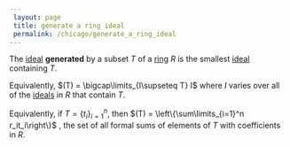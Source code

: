 ```yaml
---
 layout: page
 title: generate a ring ideal
 permalink: /chicago/generate_a_ring_ideal
---
```

The [ideal](https://mathgloss.github.io/MathGloss/chicago/ring_ideal) **generated** by a subset $T$ of a [ring](https://mathgloss.github.io/MathGloss/chicago/ring) $R$ is the smallest [ideal](https://mathgloss.github.io/MathGloss/chicago/###########ideal) containing $T$. 

Equivalently, $(T) = \bigcap\limits_{I\supseteq T} I$ where $I$ varies over all of the [ideals](https://mathgloss.github.io/MathGloss/chicago/###########ideals) in 
$R$ that contain $T$. 

Equivalently, if $T = \{t_i\}_{i=1}^n$, then $(T) = \left\{\sum\limits_{i=1}^n r_it_i\right\}$ , the set of all formal sums of elements of $T$ with coefficients in $R$.

